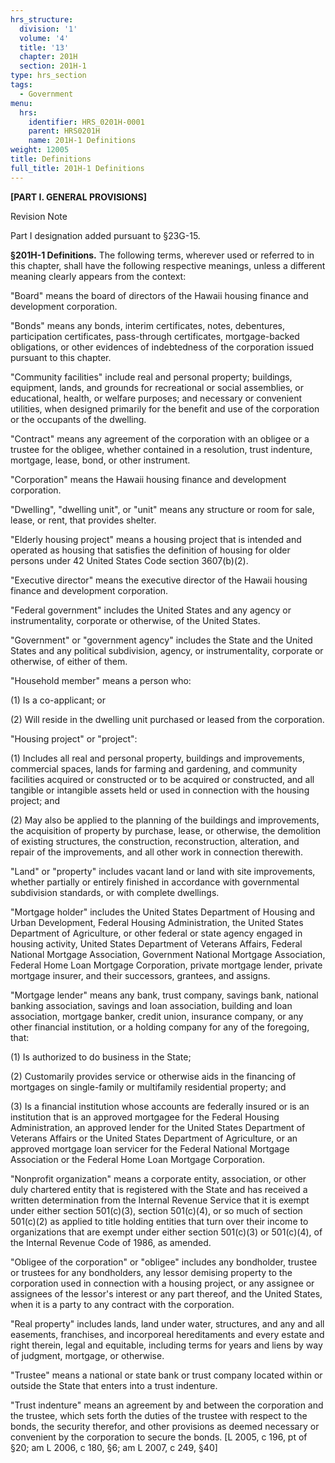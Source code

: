 ```yaml
---
hrs_structure:
  division: '1'
  volume: '4'
  title: '13'
  chapter: 201H
  section: 201H-1
type: hrs_section
tags:
  - Government
menu:
  hrs:
    identifier: HRS_0201H-0001
    parent: HRS0201H
    name: 201H-1 Definitions
weight: 12005
title: Definitions
full_title: 201H-1 Definitions
---
```

**[PART I. GENERAL PROVISIONS]**

Revision Note

Part I designation added pursuant to §23G-15.

**§201H-1 Definitions.** The following terms, wherever used or referred to in this chapter, shall have the following respective meanings, unless a different meaning clearly appears from the context:

"Board" means the board of directors of the Hawaii housing finance and development corporation.

"Bonds" means any bonds, interim certificates, notes, debentures, participation certificates, pass-through certificates, mortgage-backed obligations, or other evidences of indebtedness of the corporation issued pursuant to this chapter.

"Community facilities" include real and personal property; buildings, equipment, lands, and grounds for recreational or social assemblies, or educational, health, or welfare purposes; and necessary or convenient utilities, when designed primarily for the benefit and use of the corporation or the occupants of the dwelling.

"Contract" means any agreement of the corporation with an obligee or a trustee for the obligee, whether contained in a resolution, trust indenture, mortgage, lease, bond, or other instrument.

"Corporation" means the Hawaii housing finance and development corporation.

"Dwelling", "dwelling unit", or "unit" means any structure or room for sale, lease, or rent, that provides shelter.

"Elderly housing project" means a housing project that is intended and operated as housing that satisfies the definition of housing for older persons under 42 United States Code section 3607(b)(2).

"Executive director" means the executive director of the Hawaii housing finance and development corporation.

"Federal government" includes the United States and any agency or instrumentality, corporate or otherwise, of the United States.

"Government" or "government agency" includes the State and the United States and any political subdivision, agency, or instrumentality, corporate or otherwise, of either of them.

"Household member" means a person who:

(1) Is a co-applicant; or

(2) Will reside in the dwelling unit purchased or leased from the corporation.

"Housing project" or "project":

(1) Includes all real and personal property, buildings and improvements, commercial spaces, lands for farming and gardening, and community facilities acquired or constructed or to be acquired or constructed, and all tangible or intangible assets held or used in connection with the housing project; and

(2) May also be applied to the planning of the buildings and improvements, the acquisition of property by purchase, lease, or otherwise, the demolition of existing structures, the construction, reconstruction, alteration, and repair of the improvements, and all other work in connection therewith.

"Land" or "property" includes vacant land or land with site improvements, whether partially or entirely finished in accordance with governmental subdivision standards, or with complete dwellings.

"Mortgage holder" includes the United States Department of Housing and Urban Development, Federal Housing Administration, the United States Department of Agriculture, or other federal or state agency engaged in housing activity, United States Department of Veterans Affairs, Federal National Mortgage Association, Government National Mortgage Association, Federal Home Loan Mortgage Corporation, private mortgage lender, private mortgage insurer, and their successors, grantees, and assigns.

"Mortgage lender" means any bank, trust company, savings bank, national banking association, savings and loan association, building and loan association, mortgage banker, credit union, insurance company, or any other financial institution, or a holding company for any of the foregoing, that:

(1) Is authorized to do business in the State;

(2) Customarily provides service or otherwise aids in the financing of mortgages on single-family or multifamily residential property; and

(3) Is a financial institution whose accounts are federally insured or is an institution that is an approved mortgagee for the Federal Housing Administration, an approved lender for the United States Department of Veterans Affairs or the United States Department of Agriculture, or an approved mortgage loan servicer for the Federal National Mortgage Association or the Federal Home Loan Mortgage Corporation.

"Nonprofit organization" means a corporate entity, association, or other duly chartered entity that is registered with the State and has received a written determination from the Internal Revenue Service that it is exempt under either section 501(c)(3), section 501(c)(4), or so much of section 501(c)(2) as applied to title holding entities that turn over their income to organizations that are exempt under either section 501(c)(3) or 501(c)(4), of the Internal Revenue Code of 1986, as amended.

"Obligee of the corporation" or "obligee" includes any bondholder, trustee or trustees for any bondholders, any lessor demising property to the corporation used in connection with a housing project, or any assignee or assignees of the lessor's interest or any part thereof, and the United States, when it is a party to any contract with the corporation.

"Real property" includes lands, land under water, structures, and any and all easements, franchises, and incorporeal hereditaments and every estate and right therein, legal and equitable, including terms for years and liens by way of judgment, mortgage, or otherwise.

"Trustee" means a national or state bank or trust company located within or outside the State that enters into a trust indenture.

"Trust indenture" means an agreement by and between the corporation and the trustee, which sets forth the duties of the trustee with respect to the bonds, the security therefor, and other provisions as deemed necessary or convenient by the corporation to secure the bonds. [L 2005, c 196, pt of §20; am L 2006, c 180, §6; am L 2007, c 249, §40]